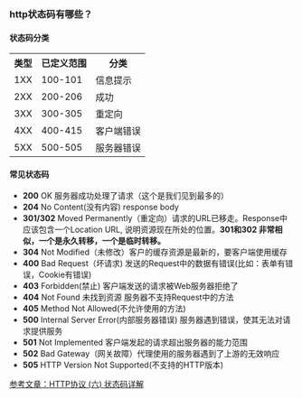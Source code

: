 ### http状态码有哪些？


#### 状态码分类

<table class="table">
    <tr>
        <th>类型</th>
        <th>已定义范围</th>
        <th>分类</th>
    </tr>
    <tr>
        <td>1XX</td>
        <td>100-101</td>
        <td>信息提示</td>
    </tr>
    <tr>
        <td>2XX</td>
        <td>200-206</td>
        <td>成功</td>
    </tr>
    <tr>
        <td>3XX</td>
        <td>300-305</td>
        <td>重定向</td>
    </tr>
    <tr>
        <td>4XX</td>
        <td>400-415</td>
        <td>客户端错误</td>
    </tr>
    <tr>
        <td>5XX</td>
        <td>500-505</td>
        <td>服务器错误</td>
    </tr>
</table>

#### 常见状态码

- **200** OK 服务器成功处理了请求（这个是我们见到最多的）
- **204** No Content(没有内容) response body
- **301/302** Moved Permanently（重定向）请求的URL已移走。Response中应该包含一个Location URL, 说明资源现在所处的位置。**301和302 非常相似，一个是永久转移，一个是临时转移。**
- **304** Not Modified（未修改）客户的缓存资源是最新的，要客户端使用缓存
- **400** Bad Request（坏请求) 发送的Request中的数据有错误(比如：表单有错误，Cookie有错误)
- **403** Forbidden(禁止) 客户端发送的请求被Web服务器拒绝了
- **404** Not Found 未找到资源 服务器不支持Request中的方法
- **405** Method Not Allowed(不允许使用的方法)
- **500** Internal Server Error(内部服务器错误) 服务器遇到错误，使其无法对请求提供服务
- **501** Not Implemented 客户端发起的请求超出服务器的能力范围
- **502** Bad Gateway（网关故障）代理使用的服务器遇到了上游的无效响应
- **505** HTTP Version Not Supported(不支持的HTTP版本)

[参考文章：HTTP协议 (六) 状态码详解](https://www.cnblogs.com/TankXiao/archive/2013/01/08/2818542.html)

